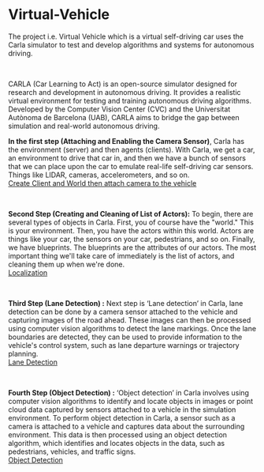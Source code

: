 # Virtual-Vehicle
<p>The project i.e. Virtual Vehicle which is a virtual self-driving car uses the Carla
simulator to test and develop algorithms and systems for autonomous driving.</p><br>
<p>CARLA (Car Learning to Act) is an open-source simulator designed for research
and development in autonomous driving. It provides a realistic virtual
environment for testing and training autonomous driving algorithms. Developed
by the Computer Vision Center (CVC) and the Universitat Autònoma de
Barcelona (UAB), CARLA aims to bridge the gap between simulation and
real-world autonomous driving.</p>
<p><b>In the first step (Attaching and Enabling the Camera Sensor)</b>, Carla has the environment (server) and then agents (clients).
With Carla, we get a car, an environment to drive that car in, and then we have a
bunch of sensors that we can place upon the car to emulate real-life self-driving
car sensors. Things like LIDAR, cameras, accelerometers, and so on.<br>
<a href="https://drive.google.com/file/d/1c5AiB13mxToQQ0STBamHvlo0eqg77qOu/view?usp=drive_link">Create Client and World then attach camera to the vehicle</a></p>
<br>

<p><b>Second Step (Creating and Cleaning of List of Actors):</b>
To begin, there are several types of objects in Carla. First, you of course have the
"world." This is your environment. Then, you have the actors within this world.
Actors are things like your car, the sensors on your car, pedestrians, and so on.
Finally, we have blueprints. The blueprints are the attributes of our actors. The
most important thing we'll take care of immediately is the list of actors, and
cleaning them up when we're done.<br>
<a href="https://drive.google.com/file/d/1rVo0o4OsNWRuVT9NugaPZTN7_VlfdwSa/view?usp=drive_link">Localization</a></p>
<br>

<p><b>Third Step (Lane Detection) :</b>
Next step is ‘Lane detection’ in Carla, lane detection can be done by a camera
sensor attached to the vehicle and capturing images of the road ahead. These
images can then be processed using computer vision algorithms to detect the lane
markings. Once the lane boundaries are detected, they can be used to provide
information to the vehicle's control system, such as lane departure warnings or
trajectory planning.<br>
<a href="https://drive.google.com/file/d/1FTR65-TLN8plPfp_NJ_7mx7Q69Mb9BrB/view?usp=drive_link">Lane Detection</a></p>
<br>

<p><b>Fourth Step (Object Detection) :</b>
‘Object detection’ in Carla involves using computer vision algorithms to identify
and locate objects in images or point cloud data captured by sensors attached to a
vehicle in the simulation environment.
To perform object detection in Carla, a sensor such as a camera is attached to a
vehicle and captures data about the surrounding environment. This data is then
processed using an object detection algorithm, which identifies and locates objects
in the data, such as pedestrians, vehicles, and traffic signs.<br>
<a href="https://drive.google.com/file/d/1IOZN77rVQ7B4s9Tmcdki1i48gmTvSrOV/view?usp=drive_link">Object Detection</a></p>
